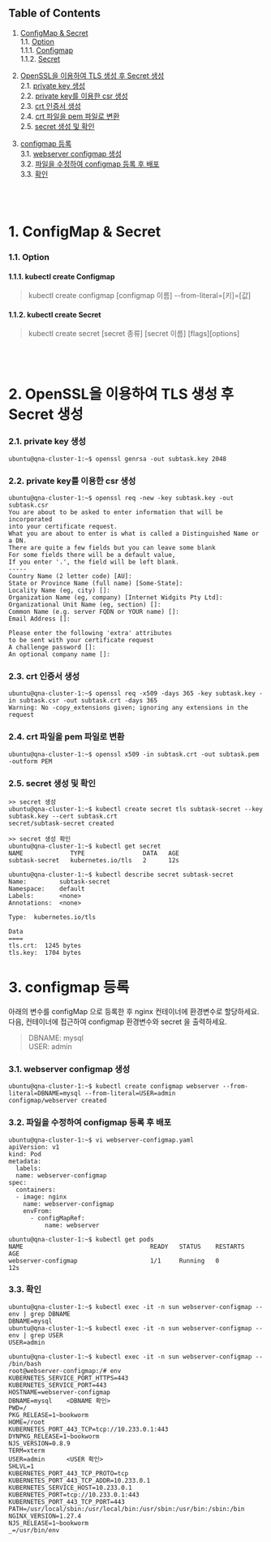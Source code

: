 ## Table of Contents

1. [ConfigMap & Secret](#1)<br>
  1.1. [Option](#1.1)<br>
  1.1.1. [Configmap](#1.1.1)<br>
  1.1.2. [Secret](#1.1.2)<br>

2. [OpenSSL을 이용하여 TLS 생성 후 Secret 생성](#2)<br>
  2.1. [private key 생성](#2.1)<br>
  2.2. [private key를 이용한 csr 생성](#2.2)<br>
  2.3. [crt 인증서 생성](#2.3)<br>
  2.4. [crt 파일을 pem 파일로 변환](#2.4)<br>
  2.5. [secret 생성 및 확인](#2.5)<br>

3. [configmap 등록](#3)<br>
  3.1. [webserver configmap 생성](#3.1)<br>
  3.2. [파일을 수정하여 configmap 등록 후 배포](#3.2)<br>
  3.3. [확인](#3.3)<br>

<br>
<br>


# <div id='1'> 1. ConfigMap & Secret

### <div id='1.1'> 1.1. Option

#### <div id='1.1.1'> 1.1.1. kubectl create Configmap
> kubectl create configmap [configmap 이름] --from-literal=[키]=[값]

#### <div id='1.1.2'> 1.1.2. kubectl create Secret
> kubectl create secret [secret 종류] [secret 이름] [flags][options]

<br>
<br>

# <div id='2'> 2. OpenSSL을 이용하여 TLS 생성 후 Secret 생성

### <div id='2.1'> 2.1. private key 생성

```
ubuntu@qna-cluster-1:~$ openssl genrsa -out subtask.key 2048
```

### <div id='2.2'> 2.2. private key를 이용한 csr 생성
```
ubuntu@qna-cluster-1:~$ openssl req -new -key subtask.key -out subtask.csr
You are about to be asked to enter information that will be incorporated
into your certificate request.
What you are about to enter is what is called a Distinguished Name or a DN.
There are quite a few fields but you can leave some blank
For some fields there will be a default value,
If you enter '.', the field will be left blank.
-----
Country Name (2 letter code) [AU]:
State or Province Name (full name) [Some-State]:
Locality Name (eg, city) []:
Organization Name (eg, company) [Internet Widgits Pty Ltd]:
Organizational Unit Name (eg, section) []:
Common Name (e.g. server FQDN or YOUR name) []:
Email Address []:

Please enter the following 'extra' attributes
to be sent with your certificate request
A challenge password []:
An optional company name []:
```

### <div id='2.3'> 2.3. crt 인증서 생성

```
ubuntu@qna-cluster-1:~$ openssl req -x509 -days 365 -key subtask.key -in subtask.csr -out subtask.crt -days 365
Warning: No -copy_extensions given; ignoring any extensions in the request
```

### <div id='2.4'> 2.4. crt 파일을 pem 파일로 변환
```
ubuntu@qna-cluster-1:~$ openssl x509 -in subtask.crt -out subtask.pem -outform PEM
```


### <div id='2.5'> 2.5. secret 생성 및 확인
```
>> secret 생성
ubuntu@qna-cluster-1:~$ kubectl create secret tls subtask-secret --key subtask.key --cert subtask.crt
secret/subtask-secret created

>> secret 생성 확인
ubuntu@qna-cluster-1:~$ kubectl get secret
NAME             TYPE                DATA   AGE
subtask-secret   kubernetes.io/tls   2      12s

ubuntu@qna-cluster-1:~$ kubectl describe secret subtask-secret
Name:         subtask-secret
Namespace:    default
Labels:       <none>
Annotations:  <none>

Type:  kubernetes.io/tls

Data
====
tls.crt:  1245 bytes
tls.key:  1704 bytes

```

# <div id='3'> 3. configmap 등록

아래의 변수를 configMap 으로 등록한 후 nginx 컨테이너에 환경변수로 할당하세요. 다음, 컨테이너에 접근하여 configmap 환경변수와 secret 을 출력하세요.
> DBNAME: mysql <br>
> USER: admin  <br>


### <div id='3.1'> 3.1. webserver configmap 생성
``` 
ubuntu@qna-cluster-1:~$ kubectl create configmap webserver --from-literal=DBNAME=mysql --from-literal=USER=admin
configmap/webserver created
```

### <div id='3.2'> 3.2. 파일을 수정하여 configmap 등록 후 배포
```
ubuntu@qna-cluster-1:~$ vi webserver-configmap.yaml 
apiVersion: v1
kind: Pod
metadata:
  labels:
  name: webserver-configmap
spec:
  containers:
  - image: nginx
    name: webserver-configmap
    envFrom:
      - configMapRef:
          name: webserver

ubuntu@qna-cluster-1:~$ kubectl get pods
NAME                                   READY   STATUS    RESTARTS   AGE
webserver-configmap                    1/1     Running   0          12s

```

### <div id='3.3'> 3.3. 확인
```
ubuntu@qna-cluster-1:~$ kubectl exec -it -n sun webserver-configmap -- env | grep DBNAME
DBNAME=mysql
ubuntu@qna-cluster-1:~$ kubectl exec -it -n sun webserver-configmap -- env | grep USER
USER=admin

ubuntu@qna-cluster-1:~$ kubectl exec -it -n sun webserver-configmap -- /bin/bash 
root@webserver-configmap:/# env
KUBERNETES_SERVICE_PORT_HTTPS=443
KUBERNETES_SERVICE_PORT=443
HOSTNAME=webserver-configmap
DBNAME=mysql    <DBNAME 확인>
PWD=/
PKG_RELEASE=1~bookworm
HOME=/root
KUBERNETES_PORT_443_TCP=tcp://10.233.0.1:443
DYNPKG_RELEASE=1~bookworm
NJS_VERSION=0.8.9
TERM=xterm
USER=admin      <USER 확인>
SHLVL=1
KUBERNETES_PORT_443_TCP_PROTO=tcp
KUBERNETES_PORT_443_TCP_ADDR=10.233.0.1
KUBERNETES_SERVICE_HOST=10.233.0.1
KUBERNETES_PORT=tcp://10.233.0.1:443
KUBERNETES_PORT_443_TCP_PORT=443
PATH=/usr/local/sbin:/usr/local/bin:/usr/sbin:/usr/bin:/sbin:/bin
NGINX_VERSION=1.27.4
NJS_RELEASE=1~bookworm
_=/usr/bin/env

```
